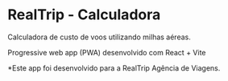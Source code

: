 # RealTrip - Calculadora

Calculadora de custo de voos utilizando milhas aéreas.

Progressive web app (PWA) desenvolvido com React + Vite

*Este app foi desenvolvido para a RealTrip Agência de Viagens.

